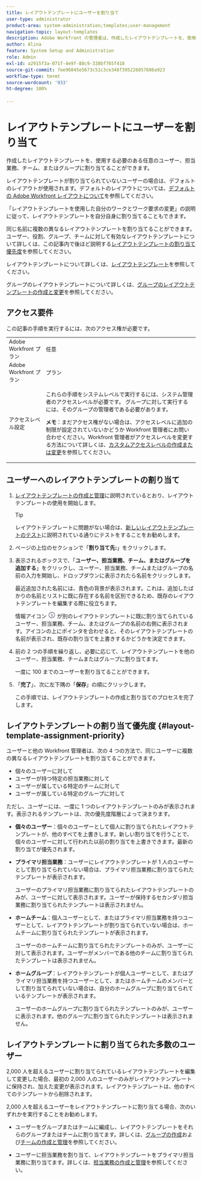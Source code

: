 ```yaml
---
title: レイアウトテンプレートにユーザーを割り当て
user-type: administrator
product-area: system-administration;templates;user-management
navigation-topic: layout-templates
description: Adobe Workfront の管理者は、作成したレイアウトテンプレートを、使用する必要のある任意のユーザー、担当業務、チームまたはグループに割り当てることができます。
author: Alina
feature: System Setup and Administration
role: Admin
exl-id: a2915f3a-071f-4e9f-88c9-338bf765f418
source-git-commit: 7ee96045e5673c51c3ce348f395226857686a923
workflow-type: tm+mt
source-wordcount: '933'
ht-degree: 100%

---
```


# レイアウトテンプレートにユーザーを割り当て

作成したレイアウトテンプレートを、使用する必要のある任意のユーザー、担当業務、チーム、またはグループに割り当てることができます。

レイアウトテンプレートが割り当てられていないユーザーの場合は、デフォルトのレイアウトが使用されます。デフォルトのレイアウトについては、[デフォルトの Adobe Workfront レイアウトについて](../../../administration-and-setup/customize-workfront/use-layout-templates/about-the-default-wf-layout.md)を参照してください。

「レイアウトテンプレートを使用した自分のワークとワーク要求の変更」の説明に従って、レイアウトテンプレートを自分自身に割り当てることもできます。

同じ名前に複数の異なるレイアウトテンプレートを割り当てることができます。ユーザー、役割、グループ、チームに対して有効なレイアウトテンプレートについて詳しくは、この記事内で後ほど説明する[レイアウトテンプレートの割り当て優先度](#layout-template-assignment-priority)を参照してください。

レイアウトテンプレートについて詳しくは、[レイアウトテンプレート](../../../administration-and-setup/customize-workfront/use-layout-templates/use-layout-templates-customize-ui.md)を参照してください。

グループのレイアウトテンプレートについて詳しくは、[グループのレイアウトテンプレートの作成と変更](../../../administration-and-setup/manage-groups/work-with-group-objects/create-and-modify-a-groups-layout-templates.md)を参照してください。

## アクセス要件

この記事の手順を実行するには、次のアクセス権が必要です。

<table style="table-layout:auto"> 
 <col> 
 <col> 
 <tbody> 
  <tr> 
   <td role="rowheader">Adobe Workfront プラン</td> 
   <td>任意</td> 
  </tr> 
  <tr> 
   <td role="rowheader">Adobe Workfront プラン</td> 
   <td>プラン</td> 
  </tr> 
  <tr> 
   <td role="rowheader">アクセスレベル設定</td> 
   <td> <p>これらの手順をシステムレベルで実行するには、システム管理者のアクセスレベルが必要です。
グループに対して実行するには、そのグループの管理者である必要があります。</p> <p><b>メモ</b>：まだアクセス権がない場合は、アクセスレベルに追加の制限が設定されていないかどうか Workfront 管理者にお問い合わせください。Workfront 管理者がアクセスレベルを変更する方法について詳しくは、<a href="../../../administration-and-setup/add-users/configure-and-grant-access/create-modify-access-levels.md" class="MCXref xref">カスタムアクセスレベルの作成または変更</a>を参照してください。</p> </td> 
  </tr> 
 </tbody> 
</table>

## ユーザーへのレイアウトテンプレートの割り当て

1. [レイアウトテンプレートの作成と管理](../../../administration-and-setup/customize-workfront/use-layout-templates/create-and-manage-layout-templates.md)に説明されているとおり、レイアウトテンプレートの使用を開始します。

   >[!TIP]
   >
   >レイアウトテンプレートに問題がない場合は、[新しいレイアウトテンプレートのテスト](../../../administration-and-setup/customize-workfront/use-layout-templates/test-a-layout-template.md)に説明されている通りにテストをすることをお勧めします。

1. ページの上位のセクションで「**割り当て先:**」をクリックします。
1. 表示されるボックスで、「**ユーザー、担当業務、チーム、またはグループを追加する**」をクリックし、ユーザー、担当業務、チームまたはグループの名前の入力を開始し、ドロップダウンに表示されたら名前をクリックします。

   最近追加された名前には、青色の背景が表示されます。これは、追加したばかりの名前とリストに既に存在する名前を区別できるため、既存のレイアウトテンプレートを編集する際に役立ちます。

   情報アイコン ![](assets/info-icon.png) が別のレイアウトテンプレートに既に割り当てられているユーザー、担当業務、チーム、またはグループの名前の右側に表示されます。アイコンの上にポインタを合わせると、そのレイアウトテンプレートの名前が表示され、既存の割り当てを上書きするかどうかを決定できます。

1. 前の 2 つの手順を繰り返し、必要に応じて、レイアウトテンプレートを他のユーザー、担当業務、チームまたはグループに割り当てます。

   一度に 100 までのユーザーを割り当てることができます。

1. 「**完了**」、次に左下隅の「**保存**」の順にクリックします。

   この手順では、レイアウトテンプレートの作成と割り当てのプロセスを完了します。

## レイアウトテンプレートの割り当て優先度 {#layout-template-assignment-priority}

ユーザーと他の Workfront 管理者は、次の 4 つの方法で、同じユーザーに複数の異なるレイアウトテンプレートを割り当てることができます。

* 個々のユーザーに対して
* ユーザーが持つ特定の担当業務に対して
* ユーザーが属している特定のチームに対して
* ユーザーが属している特定のグループに対して

ただし、ユーザーには、一度に 1 つのレイアウトテンプレートのみが表示されます。表示されるテンプレートは、次の優先度階層によって決まります。

* **個々のユーザー**：個々のユーザーとして個人に割り当てられたレイアウトテンプレートが、他のすべてを上書きします。新しい割り当てを行うことで、個々のユーザーに対して行われた以前の割り当てを上書きできます。最新の割り当てが優先されます。
* **プライマリ担当業務**：ユーザーにレイアウトテンプレートが 1 人のユーザーとして割り当てられていない場合は、プライマリ担当業務に割り当てられたテンプレートが表示されます。

  ユーザーのプライマリ担当業務に割り当てられたレイアウトテンプレートのみが、ユーザーに対して表示されます。ユーザーが保持するセカンダリ担当業務に割り当てられたテンプレートは表示されません。

* **ホームチーム**：個人ユーザーとして、またはプライマリ担当業務を持つユーザーとして、レイアウトテンプレートが割り当てられていない場合は、ホームチームに割り当てられたテンプレートが表示されます。

  ユーザーのホームチームに割り当てられたテンプレートのみが、ユーザーに対して表示されます。ユーザーがメンバーである他のチームに割り当てられたテンプレートは表示されません。

* **ホームグループ**：レイアウトテンプレートが個人ユーザーとして、またはプライマリ担当業務を持つユーザーとして、またはホームチームのメンバーとして割り当てられていない場合は、自分のホームグループに割り当てられているテンプレートが表示されます。

  ユーザーのホームグループに割り当てられたテンプレートのみが、ユーザーに表示されます。他のグループに割り当てられたテンプレートは表示されません。

## レイアウトテンプレートに割り当てられた多数のユーザー

2,000 人を超えるユーザーに割り当てられているレイアウトテンプレートを編集して変更した場合、最初の 2,000 人のユーザーのみがレイアウトテンプレートに保持され、加えた変更が表示されます。レイアウトテンプレートは、他のすべてのテンプレートから削除されます。

2,000 人を超えるユーザーをレイアウトテンプレートに割り当てる場合、次のいずれかを実行することをお勧めします。

* ユーザーをグループまたはチームに編成し、レイアウトテンプレートをそれらのグループまたはチームに割り当てます。詳しくは、[グループの作成](../../../administration-and-setup/manage-groups/create-and-manage-groups/create-a-group.md)および[チームの作成と管理](../../../people-teams-and-groups/create-and-manage-teams/create-and-mange-teams.md)を参照してください。

* ユーザーに担当業務を割り当て、レイアウトテンプレートをプライマリ担当業務に割り当てます。詳しくは、[担当業務の作成と管理](../../../administration-and-setup/set-up-workfront/organizational-setup/create-manage-job-roles.md)を参照してください。
